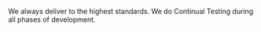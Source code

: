 We always deliver to the highest standards. We do Continual Testing during all phases of development.
